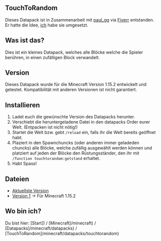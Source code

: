 ## TouchToRandom

Dieses Datapack ist in Zusammenarbeit mit [paul_gg](https://www.fiverr.com/paul_gg) via [Fiverr](https://www.fiverr.com/rafaelurben/make-you-a-minecraft-datapack) entstanden.
Er hatte die Idee, [ich](https://fiverr.com/rafaelurben) habe sie umgesetzt.

## Was ist das?

Dies ist ein kleines Datapack, welches alle Blöcke welche die Spieler berühren, in einen zufälligen Block verwandelt.

## Version

Dieses Datapack wurde für die Minecraft Version 1.15.2 entwickelt und getestet. Kompatibilität mit anderen Versionen ist nicht garantiert.


## Installieren

1. Ladet euch die gewünschte Version des Datapacks herunter.
2. Verschiebt die heruntergeladene Datei in den datapacks Order eurer Welt. (Entpacken ist nicht nötig!)
3. Startet die Welt bzw. gebt `/reload` ein, falls ihr die Welt bereits geöffnet habt.
4. Plaziert in den Spawnchuncks (oder anderen immer geladeden chuncks) alle Blöcke, welche zufällig ausgewählt werden können und platziert auf jeden der Blöcke den Rüstungsständer, den ihr mit `/function touchtorandom:getstand` erhaltet.
5. Habt Spass!


## Dateien

- [Aktuellste Version](https://github.com/rafaelurben/mc-touchtorandom/raw/master/downloads/touchtorandom-v1.zip)
- [Version 1](https://github.com/rafaelurben/mc-touchtorandom/raw/master/downloads/touchtorandom-v1.zip) -> Für Minecraft 1.15.2



## Wo bin ich?

Du bist hier: [Start]) / [Minecraft]/minecraft) / [Datapacks]/minecraft/datapacks) / [TouchToRandom]/minecraft/datapacks/touchtorandom)
